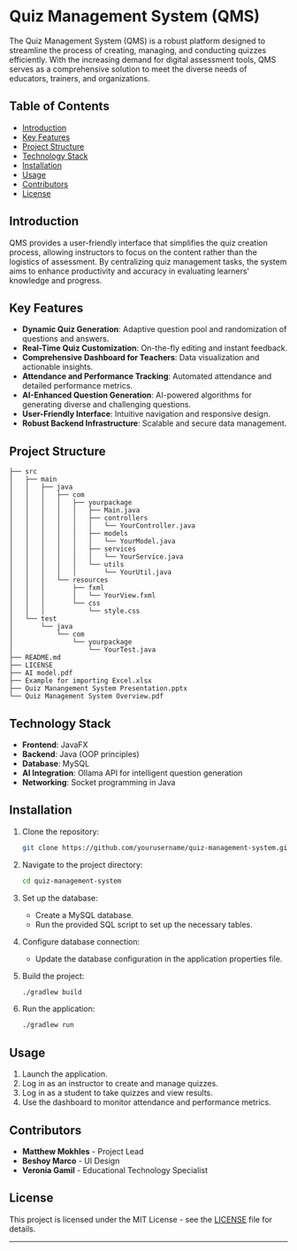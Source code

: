 # Quiz Management System (QMS)

The Quiz Management System (QMS) is a robust platform designed to streamline the process of creating, managing, and conducting quizzes efficiently. With the increasing demand for digital assessment tools, QMS serves as a comprehensive solution to meet the diverse needs of educators, trainers, and organizations.

## Table of Contents

- [Introduction](#introduction)
- [Key Features](#key-features)
- [Project Structure](#project-structure)
- [Technology Stack](#technology-stack)
- [Installation](#installation)
- [Usage](#usage)
- [Contributors](#contributors)
- [License](#license)

## Introduction

QMS provides a user-friendly interface that simplifies the quiz creation process, allowing instructors to focus on the content rather than the logistics of assessment. By centralizing quiz management tasks, the system aims to enhance productivity and accuracy in evaluating learners' knowledge and progress.

## Key Features

- **Dynamic Quiz Generation**: Adaptive question pool and randomization of questions and answers.
- **Real-Time Quiz Customization**: On-the-fly editing and instant feedback.
- **Comprehensive Dashboard for Teachers**: Data visualization and actionable insights.
- **Attendance and Performance Tracking**: Automated attendance and detailed performance metrics.
- **AI-Enhanced Question Generation**: AI-powered algorithms for generating diverse and challenging questions.
- **User-Friendly Interface**: Intuitive navigation and responsive design.
- **Robust Backend Infrastructure**: Scalable and secure data management.

## Project Structure

```
├── src
│   ├── main
│   │   ├── java
│   │   │   ├── com
│   │   │   │   ├── yourpackage
│   │   │   │   │   ├── Main.java
│   │   │   │   │   ├── controllers
│   │   │   │   │   │   └── YourController.java
│   │   │   │   │   ├── models
│   │   │   │   │   │   └── YourModel.java
│   │   │   │   │   ├── services
│   │   │   │   │   │   └── YourService.java
│   │   │   │   │   └── utils
│   │   │   │   │       └── YourUtil.java
│   │   │   └── resources
│   │   │       ├── fxml
│   │   │       │   └── YourView.fxml
│   │   │       └── css
│   │   │           └── style.css
│   └── test
│       └── java
│           └── com
│               └── yourpackage
│                   └── YourTest.java
├── README.md
├── LICENSE
├── AI model.pdf
├── Example for importing Excel.xlsx
├── Quiz Manangement System Presentation.pptx
└── Quiz Management System Overview.pdf
```

## Technology Stack

- **Frontend**: JavaFX
- **Backend**: Java (OOP principles)
- **Database**: MySQL
- **AI Integration**: Ollama API for intelligent question generation
- **Networking**: Socket programming in Java

## Installation

1. Clone the repository:
   ```sh
   git clone https://github.com/yourusername/quiz-management-system.git
   ```
2. Navigate to the project directory:
   ```sh
   cd quiz-management-system
   ```
3. Set up the database:
   - Create a MySQL database.
   - Run the provided SQL script to set up the necessary tables.

4. Configure database connection:
   - Update the database configuration in the application properties file.

5. Build the project:
   ```sh
   ./gradlew build
   ```

6. Run the application:
   ```sh
   ./gradlew run
   ```

## Usage

1. Launch the application.
2. Log in as an instructor to create and manage quizzes.
3. Log in as a student to take quizzes and view results.
4. Use the dashboard to monitor attendance and performance metrics.

## Contributors

- **Matthew Mokhles** - Project Lead
- **Beshoy Marco** - UI Design
- **Veronia Gamil** - Educational Technology Specialist

## License

This project is licensed under the MIT License - see the [LICENSE](LICENSE) file for details.

---
